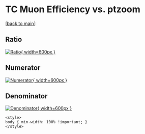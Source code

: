 # TC Muon Efficiency vs. ptzoom

[[back to main](./)]



## Ratio

[![Ratio](../mtv/var/TC_13_eff_ptzoom.png){ width=600px }](../mtv/var/TC_13_eff_ptzoom.pdf)

## Numerator

[![Numerator](../mtv/num/TC_13_eff_ptzoom_num0.png){ width=600px }](../mtv/num/TC_13_eff_ptzoom_num0.pdf)

## Denominator

[![Denominator](../mtv/den/TC_13_eff_ptzoom_den.png){ width=600px }](../mtv/den/TC_13_eff_ptzoom_den.pdf)


``` {=html}
<style>
body { min-width: 100% !important; }
</style>
```
